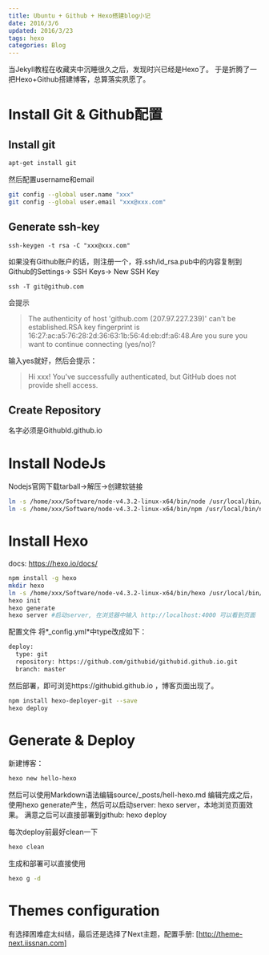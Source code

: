 ```yaml
---
title: Ubuntu + Github + Hexo搭建blog小记
date: 2016/3/6
updated: 2016/3/23
tags: hexo
categories: Blog
---
```


当Jekyll教程在收藏夹中沉睡很久之后，发现时兴已经是Hexo了。
于是折腾了一把Hexo+Github搭建博客，总算落实夙愿了。

# Install Git & Github配置
## Install git
```bash
apt-get install git
```
然后配置username和email
```bash
git config --global user.name "xxx"
git config --global user.email "xxx@xxx.com"
```
## Generate ssh-key
```{bash}
ssh-keygen -t rsa -C "xxx@xxx.com"
```
如果没有Github账户的话，则注册一个，将.ssh/id_rsa.pub中的内容复制到Github的Settings-> SSH Keys-> New SSH Key
```{bash}
ssh -T git@github.com
```
会提示
> The authenticity of host 'github.com (207.97.227.239)' can't be established.RSA key fingerprint is 16:27:ac:a5:76:28:2d:36:63:1b:56:4d:eb:df:a6:48.Are you sure you want to continue connecting (yes/no)?

输入yes就好，然后会提示：

>Hi xxx! You've successfully authenticated, but GitHub does not provide shell access.

## Create Repository
名字必须是GithubId.github.io

<!--more-->

# Install NodeJs
Nodejs官网下载tarball->解压->创建软链接
```bash
ln -s /home/xxx/Software/node-v4.3.2-linux-x64/bin/node /usr/local/bin/node
ln -s /home/xxx/Software/node-v4.3.2-linux-x64/bin/npm /usr/local/bin/npm
```

# Install Hexo
docs: https://hexo.io/docs/
```bash
npm install -g hexo
mkdir hexo
ln -s /home/xxx/Software/node-v4.3.2-linux-x64/bin/hexo /usr/local/bin/hexo
hexo init
hexo generate
hexo server #启动server, 在浏览器中输入 http://localhost:4000 可以看到页面
```
配置文件
将*_config.yml*中type改成如下：
```bash
deploy:
  type: git
  repository: https://github.com/githubid/githubid.github.io.git
  branch: master
```
然后部署，即可浏览https://githubid.github.io ，博客页面出现了。
```bash
npm install hexo-deployer-git --save
hexo deploy
```

# Generate & Deploy
新建博客：
```bash
hexo new hello-hexo
```
然后可以使用Markdown语法编辑source/_posts/hell-hexo.md
编辑完成之后，使用hexo generate产生，然后可以启动server: hexo server，本地浏览页面效果。
满意之后可以直接部署到github:
hexo deploy

每次deploy前最好clean一下
```bash
hexo clean
```

生成和部署可以直接使用
```bash
hexo g -d
```

# Themes configuration
有选择困难症太纠结，最后还是选择了Next主题，配置手册: [http://theme-next.iissnan.com]



